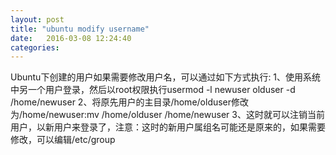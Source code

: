 ```yaml
---
layout: post
title: "ubuntu modify username"
date:   2016-03-08 12:24:40
categories:
---
```

Ubuntu下创建的用户如果需要修改用户名，可以通过如下方式执行:
1、使用系统中另一个用户登录，然后以root权限执行usermod -l newuser olduser -d /home/newuser
2、将原先用户的主目录/home/olduser修改为/home/newuser:mv /home/olduser /home/newuser
3、这时就可以注销当前用户，以新用户来登录了，注意：这时的新用户属组名可能还是原来的，如果需要修改，可以编辑/etc/group